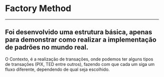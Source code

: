 # Factory Method
--- 
## Foi desenvolvido uma estrutura básica, apenas para demonstrar como realizar a implementação de padrões no mundo real.
O Contexto, é a realização de transações, onde podemos ter alguns tipos de transações (PIX, TED entre outros), fazendo com que cada um siga um fluxo diferente, dependendo de qual seja escolhido.

